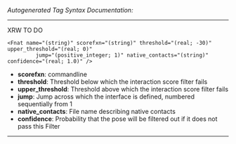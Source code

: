 _Autogenerated Tag Syntax Documentation:_

---
XRW TO DO

```
<Fnat name="(string)" scorefxn="(string)" threshold="(real; -30)" upper_threshold="(real; 0)"
         jump="(positive_integer; 1)" native_contacts="(string)" confidence="(real; 1.0)" />
```

-   **scorefxn**: commandline
-   **threshold**: Threshold below which the interaction score filter fails
-   **upper_threshold**: Threshold above which the interaction score filter fails
-   **jump**: Jump across which the interface is defined, numbered sequentially from 1
-   **native_contacts**: File name describing native contacts
-   **confidence**: Probability that the pose will be filtered out if it does not pass this Filter

---
